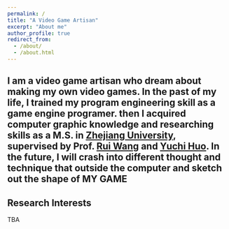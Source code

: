 ```yaml
---
permalink: /
title: "A Video Game Artisan"
excerpt: "About me"
author_profile: true
redirect_from: 
  - /about/
  - /about.html
---
```

I am a video game artisan who dream about making my own video games. In the past of my life, I trained my program engineering skill as a game engine programer. then I acquired computer graphic knowledge and researching skills as a M.S. in [Zhejiang University](https://www.zju.edu.cn/english/), supervised by Prof. [Rui Wang](http://www.cad.zju.edu.cn/home/rwang/) and [Yuchi Huo](https://person.zju.edu.cn/en/yuchihuo). In the future, I will crash into different thought and technique that outside the computer and sketch out the shape of **MY GAME**
---
## Research Interests
TBA